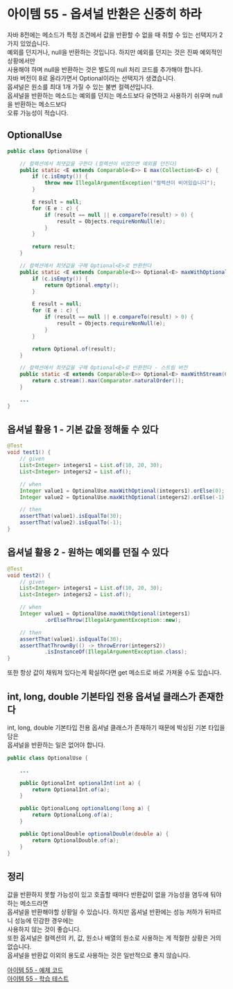 # 아이템 55 - 옵셔널 반환은 신중히 하라

자바 8전에는 메소드가 특정 조건에서 값을 반환할 수 없을 때 취할 수 있는 선택지가 2가지 있었습니다.   
예외를 던지거나, null을 반환하는 것입니다. 하지만 예외를 던지는 것은 진짜 예외적인 상황에서만   
사용해야 하며 null을 반환하는 것은 별도의 null 처리 코드를 추가해야 합니다.    
자바 버전이 8로 올라가면서 Optional이라는 선택지가 생겼습니다.    
옵셔널은 원소를 최대 1개 가질 수 있는 불변 컬렉션입니다.         
옵셔널을 반환하는 메소드는 예외를 던지는 메소드보다 유연하고 사용하기 쉬우며 null을 반환하는 메소드보다    
오류 가능성이 적습니다.    

## OptionalUse

````java
public class OptionalUse {

    // 컬렉션에서 최댓값을 구한다 (컬렉션이 비었으면 예외를 던진다)
    public static <E extends Comparable<E>> E max(Collection<E> c) {
        if (c.isEmpty()) {
            throw new IllegalArgumentException("컬렉션이 비어있습니다");
        }

        E result = null;
        for (E e : c) {
            if (result == null || e.compareTo(result) > 0) {
                result = Objects.requireNonNull(e);
            }
        }

        return result;
    }

    // 컬렉션에서 최댓값을 구해 Optional<E>로 반환한다
    public static <E extends Comparable<E>> Optional<E> maxWithOptional(Collection<E> c) {
        if (c.isEmpty()) {
            return Optional.empty();
        }

        E result = null;
        for (E e : c) {
            if (result == null || e.compareTo(result) > 0) {
                result = Objects.requireNonNull(e);
            }
        }

        return Optional.of(result);
    }

    // 컬렉션에서 최댓값을 구해 Optional<E>로 반환한다 - 스트림 버전
    public static <E extends Comparable<E>> Optional<E> maxWithStream(Collection<E> c) {
        return c.stream().max(Comparator.naturalOrder());
    }

    ...
}
````

## 옵셔널 활용 1 - 기본 값을 정해둘 수 있다

````java
@Test
void test1() {
    // given
    List<Integer> integers1 = List.of(10, 20, 30);
    List<Integer> integers2 = List.of();

    // when
    Integer value1 = OptionalUse.maxWithOptional(integers1).orElse(0);
    Integer value2 = OptionalUse.maxWithOptional(integers2).orElse(-1);

    // then
    assertThat(value1).isEqualTo(30);
    assertThat(value2).isEqualTo(-1);
}
````

## 옵셔널 활용 2 - 원하는 예외를 던질 수 있다

````java
@Test
void test2() {
    // given
    List<Integer> integers1 = List.of(10, 20, 30);
    List<Integer> integers2 = List.of();

    // when
    Integer value1 = OptionalUse.maxWithOptional(integers1)
            .orElseThrow(IllegalArgumentException::new);

    // then
    assertThat(value1).isEqualTo(30);
    assertThatThrownBy(() -> throwError(integers2))
            .isInstanceOf(IllegalArgumentException.class);
}
````

또한 항상 값이 채워져 있다는게 확실하다면 get 메소드로 바로 가져올 수도 있습니다.    

## int, long, double 기본타입 전용 옵셔널 클래스가 존재한다

int, long, double 기본타입 전용 옵셔널 클래스가 존재하기 때문에 박싱된 기본 타입을 담은   
옵셔널을 반환하는 일은 없어야 합니다.     

````java
public class OptionalUse {

    ...

    public OptionalInt optionalInt(int a) {
        return OptionalInt.of(a);
    }

    public OptionalLong optionalLong(long a) {
        return OptionalLong.of(a);
    }

    public OptionalDouble optionalDouble(double a) {
        return OptionalDouble.of(a);
    }
}
````

## 정리

값을 반환하지 못할 가능성이 있고 호출할 때마다 반환값이 없을 가능성을 염두에 둬야 하는 메소드라면        
옵셔널을 반환해야할 상황일 수 있습니다. 하지만 옵셔널 반환에는 성능 저하가 뒤따르니 성능에 민감한 경우에는     
사용하지 않는 것이 좋습니다.        
또한 옵셔널은 컬렉션의 키, 값, 원소나 배열의 원소로 사용하는 게 적절한 상황은 거의 없습니다.      
옵셔널을 반환값 이외의 용도로 사용하는 것은 일반적으로 좋지 않습니다.          

[아이템 55 - 예제 코드](https://github.com/320Hwany/EffectiveJava/tree/main/src/main/java/effective/chapter8/item55)                                                                                          
[아이템 55 - 학습 테스트](https://github.com/320Hwany/EffectiveJava/tree/main/src/test/java/effective/chapter8/item55)           